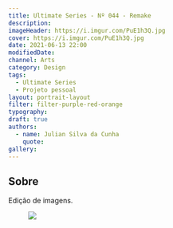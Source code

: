 ```yaml
---
title: Ultimate Series - Nº 044 - Remake
description:
imageHeader: https://i.imgur.com/PuE1h3Q.jpg
cover: https://i.imgur.com/PuE1h3Q.jpg
date: 2021-06-13 22:00
modifiedDate:
channel: Arts
category: Design
tags:
  - Ultimate Series
  - Projeto pessoal
layout: portrait-layout
filter: filter-purple-red-orange
typography:
draft: true
authors:
  - name: Julian Silva da Cunha
    quote:
gallery:
---
```


## Sobre

Edição de imagens.

<figure>
<img src="https://i.imgur.com/PuE1h3Q.jpg" className="max-w-none mx-auto block"/>
</figure>

